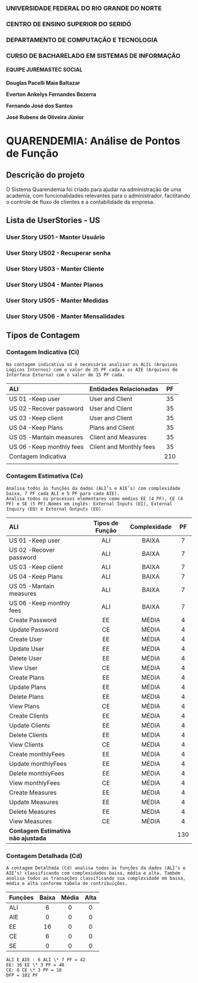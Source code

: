 ### UNIVERSIDADE FEDERAL DO RIO GRANDE DO NORTE

### CENTRO DE ENSINO SUPERIOR DO SERIDÓ

### DEPARTAMENTO DE COMPUTAÇÃO E TECNOLOGIA

### CURSO DE BACHARELADO EM SISTEMAS DE INFORMAÇÃO

#### EQUIPE JUREMASTEC SOCIAL

**Douglas Pacelli Maia Baltazar**

**Everton Ankelys Fernandes Bezerra**

**Fernando José dos Santos**

**José Rubens de Oliveira Júnior**

# QUARENDEMIA: Análise de Pontos de Função

## Descrição do projeto

O Sistema Quarendemia foi criado para ajudar na administração de uma academia, com funcionalidades relevantes para o administrador, facilitando o controle de fluxo de clientes e a contabilidade da empresa.

## Lista de UserStories - US

### **User Story US01 - Manter Usuário**

### **User Story US02 - Recuperar senha**

### **User Story US03 - Manter Cliente**

### **User Story US04 - Manter Planos**

### **User Story US05 - Manter Medidas**

### **User Story US06 - Manter Mensalidades**

## Tipos de Contagem

### Contagem Indicativa (Ci)

    Na contagem indicativa só é necessário analisar os ALIs (Arquivos Lógicos Internos) com o valor de 35 PF cada e os AIE (Arquivos de Interface Externa) com o valor de 15 PF cada.

| **ALI**                  | **Entidades Relacionadas** | **PF** |
| :----------------------- | :------------------------- | :----: |
| US 01 -Keep user         | User and Client            |   35   |
| US 02 -Recover password  | User and Client            |   35   |
| US 03 -Keep client       | User and Client            |   35   |
| US 04 -Keep Plans        | Plans and Client           |   35   |
| US 05 -Mantain measures  | Client and Measures        |   35   |
| US 06 -Keep monthly fees | Client and Monthly fees    |   35   |
| Contagem Indicativa      |                            |  210   |
|                          |                            |

### Contagem Estimativa (Ce)

    Analisa todos às funções da dados (ALI’s e AIE’s) com complexidade baixa, 7 PF cada ALI e 5 PF para cada AIE).
    Analisa todos os processos elementares como médios EE (4 PF), CE (4 PF) e SE (5 PF).Nomes em inglês: External Inputs (EI), External Inquiry (EQ) e External Outputs (EO).

| **ALI**                              | **Tipos de Função** | **Complexidade** | **PF** |
| :----------------------------------- | :-----------------: | :--------------: | :----: |
| US 01 -Keep user                     |         ALI         |      BAIXA       |   7    |
| US 02 -Recover password              |         ALI         |      BAIXA       |   7    |
| US 03 -Keep client                   |         ALI         |      BAIXA       |   7    |
| US 04 -Keep Plans                    |         ALI         |      BAIXA       |   7    |
| US 05 -Mantain measures              |         ALI         |      BAIXA       |   7    |
| US 06 -Keep monthly fees             |         ALI         |      BAIXA       |   7    |
| Create Password                      |         EE          |      MÉDIA       |   4    |
| Update Password                      |         CE          |      MÉDIA       |   4    |
| Create User                          |         EE          |      MÉDIA       |   4    |
| Update User                          |         EE          |      MÉDIA       |   4    |
| Delete User                          |         EE          |      MÉDIA       |   4    |
| View User                            |         CE          |      MÉDIA       |   4    |
| Create Plans                         |         EE          |      MÉDIA       |   4    |
| Update Plans                         |         EE          |      MÉDIA       |   4    |
| Delete Plans                         |         EE          |      MÉDIA       |   4    |
| View Plans                           |         CE          |      MÉDIA       |   4    |
| Create Clients                       |         EE          |      MÉDIA       |   4    |
| Update Clients                       |         EE          |      MÉDIA       |   4    |
| Delete Clients                       |         EE          |      MÉDIA       |   4    |
| View Clients                         |         CE          |      MÉDIA       |   4    |
| Create monthlyFees                   |         EE          |      MÉDIA       |   4    |
| Update monthlyFees                   |         EE          |      MÉDIA       |   4    |
| Delete monthlyFees                   |         EE          |      MÉDIA       |   4    |
| View monthlyFees                     |         CE          |      MÉDIA       |   4    |
| Create Measures                      |         EE          |      MÉDIA       |   4    |
| Update Measures                      |         EE          |      MÉDIA       |   4    |
| Delete Measures                      |         EE          |      MÉDIA       |   4    |
| View Measures                        |         CE          |      MÉDIA       |   4    |
| **Contagem Estimativa não ajustada** |                     |                  |  130   |

### Contagem Detalhada (Cd)

    A contagem Detalhada (Cd) analisa todos às funções da dados (ALI’s e AIE’s) classificando com complexidades baixa, média e alta. Também analisa todos as transações classificando sua complexidade em baixa, média e alta conforme tabela de contribuições.

| **Funções** | **Baixa** | **Média** | **Alta** |
| :---------- | :-------: | :-------: | :------: |
| ALI         |     6     |     0     |    0     |
| AIE         |     0     |     0     |    0     |
| EE          |    16     |     0     |    0     |
| CE          |     6     |     0     |    0     |
| SE          |     0     |     0     |    0     |

    ALI E AIE : 6 ALI \* 7 PF = 42
    EE: 16 EE \* 3 PF = 48
    CE: 6 CE \* 3 PF = 18
    DFP = 102 PF
